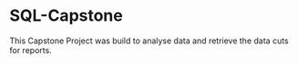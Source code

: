 # SQL-Capstone
This Capstone Project was build to analyse data and retrieve the data cuts for reports.
